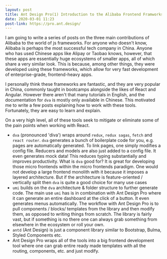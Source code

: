 ```yaml
---
layout: post
title: Ant Design Pro(1) Introduction to the Alibaba Frontend Framworks
date: 2020-03-01 11:23
post-link: https://pro.ant.design/
---
```


I am going to write a series of posts on the three main contributions of Alibaba to the world of js frameworks.  For anyone who doesn't know, Alibaba is perhaps the most successful tech company in China. Anyone who has used Chinese apps like Alipay or Taobao knows, however, that these apps are essentially huge ecosystems of smaller apps, all of which share a very similar look. This is because, among other things, they were developed using these frameworks, which allow for very fast development of enterprise-grade, frontend-heavy apps.

I personally think these frameworks are fantastic, and they are very popular in China, commonly taught in bootcamps alongside the likes of React and Angular. However there aren't that many tutorials in English, and the documentation for `dva` is mostly only available in Chinese. This motivated me to write a few posts explaining how to work with these tools. Fortunately, they are easy to learn and explain.

On a very high level, all of these tools seek to mitigate or eliminate some of the pain points when working with React.
- `dva` (pronounced 'diva') wraps around `redux`, `redux sagas`, `fetch` and `react router`. `dva` generates a bunch of boilerplate code for you, e.g. pages are automatically generated. To link pages, one simply modifies a config file. Reducers and models are also just added to a config file. It even generates mock data! This reduces typing substantially and improves productivity. What is `dva` good for? It is great for developing those micro frontends within the micro frontends paradigm. One would not develop a large frontend monolith with it because it imposes a layered architecture. But if the architecture is feature-oriented / vertically split then `dva` is quite a good choice for many use cases
- `umi` builds on the `dva` architecture & folder structure to further generate code. The main use `umi` has is in combination with Ant Design Pro where it can generate an entire dashboard at the click of a button. It even generates menus automatically. The workflow with Ant Design Pro is to pull components / blocks/ templates from the library and then modify them, as opposed to writing things from scratch. The library is fairly vast, but if something is no there one can always grab something from elsewhere in the ecosystem or roll your own.
- `antd` (Ant Design) is just a component library similar to Bootstrap, Bulma, Styled Components etc.
- Ant Design Pro wraps all of the tools into a big frontend development tool where one can grab entire ready made templates with all the routing, components, etc. and just modify. 
